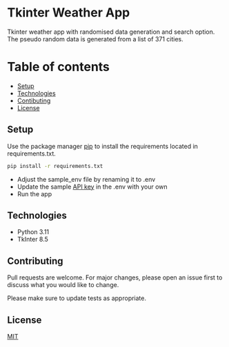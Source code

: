 # Tkinter Weather App

Tkinter weather app with randomised data generation and search option. The pseudo random data is generated from a list of 371 cities. 

# Table of contents

* [Setup](#Setup)
* [Technologies](#Technologies)
* [Contibuting](#Contributing)
* [License](#License)


## Setup

Use the package manager [pip](https://pip.pypa.io/en/stable/) to install the requirements located in requirements.txt.

```bash
pip install -r requirements.txt
```

* Adjust the sample_env file by renaming it to .env
* Update the sample [API key](https://home.openweathermap.org/api_keys) in the .env with your own
* Run the app
    
## Technologies

 - Python 3.11
 - TkInter 8.5
 

## Contributing

Pull requests are welcome. For major changes, please open an issue first
to discuss what you would like to change.

Please make sure to update tests as appropriate.

## License

[MIT](https://choosealicense.com/licenses/mit/)